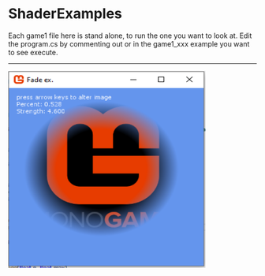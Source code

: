 # ShaderExamples
 
Each game1 file here is stand alone, to run the one you want to look at. 
Edit the program.cs by commenting out or in the game1_xxx example you want to see execute.

_______


<img src="ShaderFade.png"  height="400" width="400">

